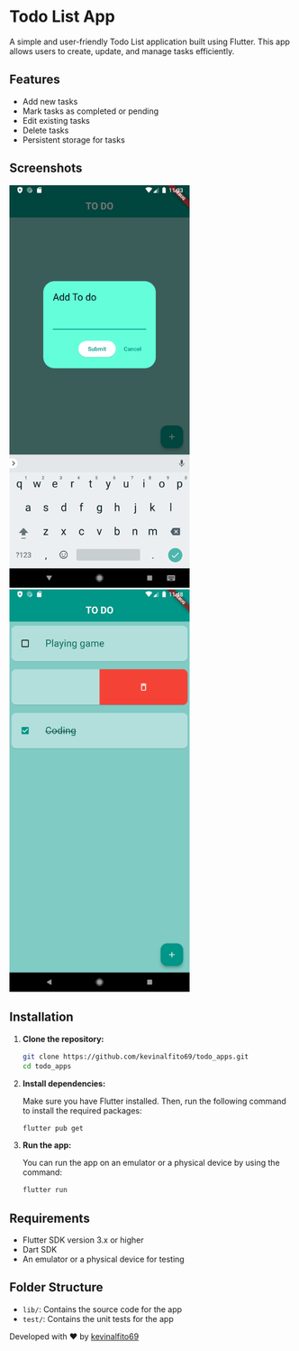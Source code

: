 # Todo List App

A simple and user-friendly Todo List application built using Flutter. This app allows users to create, update, and manage tasks efficiently.

## Features

- Add new tasks
- Mark tasks as completed or pending
- Edit existing tasks
- Delete tasks
- Persistent storage for tasks

## Screenshots

<img width="320" src="/screenshoots/add.png"  alt="add"/>
<img width="320" src="/screenshoots/dashboard.png"  alt="dashboard"/>

## Installation

1. **Clone the repository:**

   ```bash
   git clone https://github.com/kevinalfito69/todo_apps.git
   cd todo_apps
   ```

2. **Install dependencies:**

   Make sure you have Flutter installed. Then, run the following command to install the required packages:

   ```bash
   flutter pub get
   ```

3. **Run the app:**

   You can run the app on an emulator or a physical device by using the command:

   ```bash
   flutter run
   ```

## Requirements

- Flutter SDK version 3.x or higher
- Dart SDK
- An emulator or a physical device for testing

## Folder Structure

- `lib/`: Contains the source code for the app
- `test/`: Contains the unit tests for the app





Developed with ❤️ by [kevinalfito69](https://github.com/kevinalfito69)